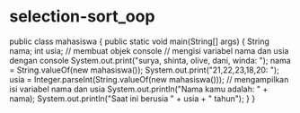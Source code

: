 # selection-sort_oop
public class mahasiswa {     public static void main(String[] args) {          String nama;         int usia;          // membuat objek console         // mengisi variabel nama dan usia dengan console         System.out.print("surya, shinta, olive, dani, winda: ");         nama = String.valueOf(new mahasiswa());         System.out.print("21,22,23,18,20: ");         usia = Integer.parseInt(String.valueOf(new mahasiswa()));          // mengampilkan isi variabel nama dan usia         System.out.println("Nama kamu adalah: " + nama);         System.out.println("Saat ini berusia " + usia + " tahun");     }              }

